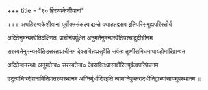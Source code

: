 +++
title = "९० हिरण्यकेशीयानां"

+++
अथहिरण्यकेशीयानां पूर्वोक्तसंकल्पाद्यन्ते यथाहतद्वसव इतिपरिसमुह्यपरिस्तीर्य

अदितेनुमन्यस्वेतिदक्षिणतः प्राचीनंपर्युक्षेत अनुमतेनुमन्यस्वेतिपश्चादुदीचीनम

सरस्वतेनुमन्यस्वेतिउत्तरतःप्राचीनम देवसवितःप्रसुवेति सर्वतः तूष्णींसमिधमाधायहोमादिप्राग्वत

अदितेन्वमस्थाः अनुमतेन्व० सरस्वतेन्व० देवसवितःप्रासावीरितपूर्वत्वपरिषेचनम

उदुत्यंचित्रंदेवानामितिप्रातरुपस्थानम अग्निर्मूर्धादिवइति त्वामग्नेपुष्करादधीतिद्वाभ्यांसायमुपस्थानम ॥
